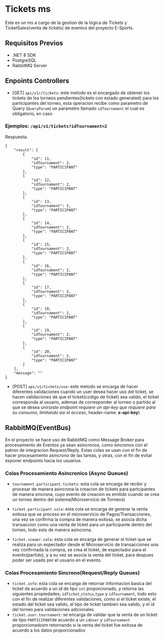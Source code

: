 # Tickets ms
Este es un ms a cargo de la gestion de la lógica de Tickets y TicketSales(venta de tickets) de eventos del proyecto E-Sports.


## Requisitos Previos
- .NET 8 SDK
- PostgreSQL
- RabbitMQ Server


## Enpoints Controllers
- [GET] `api/v1//tickets`: este metodo es el encargado de obtener los tickets de los torneos pendientes(tickets con estado generated) para los participantes del torneo, esta operacion recibe como parametro de Query (`QueryParam`) un parametro llamado `idTournament` el cual es obligatorio, en caso
### Ejemplos: `/api/v1/tickets?idTournament=2`

Respuesta: 
```
{
    "result": [
        {
            "id": 11,
            "idTournament": 2,
            "type": "PARTICIPANT"
        },
        {
            "id": 12,
            "idTournament": 2,
            "type": "PARTICIPANT"
        },
        {
            "id": 13,
            "idTournament": 2,
            "type": "PARTICIPANT"
        },
        {
            "id": 14,
            "idTournament": 2,
            "type": "PARTICIPANT"
        },
        {
            "id": 15,
            "idTournament": 2,
            "type": "PARTICIPANT"
        },
        {
            "id": 16,
            "idTournament": 2,
            "type": "PARTICIPANT"
        },
        {
            "id": 17,
            "idTournament": 2,
            "type": "PARTICIPANT"
        },
        {
            "id": 18,
            "idTournament": 2,
            "type": "PARTICIPANT"
        },
        {
            "id": 19,
            "idTournament": 2,
            "type": "PARTICIPANT"
        },
        {
            "id": 20,
            "idTournament": 2,
            "type": "PARTICIPANT"
        }
    ],
    "message": ""
}
```

- [POST] `api/v1/tickets/use`: este metodo se encarga de hacer diferentes validaciones cuando un user desea hacer uso del ticket, se hacen validaciones de que el ticket(codigo de ticket) sea valido, el ticket corresponda al usuario, ademas  de corresponder al torneo o partido al que se desea unir(*este endpoint requiere un api-key que requiere para su consumo, limitando asi el acceso*, header-name: **x-api-key**)


## RabbitMQ(EventBus)
En el proyecto se hace uso de RabbitMQ como Message Broker para procesamiento de Eventos ya sean asincronos, como sincronos con el patron de integracion Request/Reply. Estas colas se usan con el fin de hacer procesamiento asincrono de las tareas, y otras, con el fin de evitar exponer endpoints hacia los usuarios.

### Colas Procesamiento Asincronico (Async Queues)
- `tournament.participant.tickets`: esta cola se encarga de recibir y procesar de manera asincrona la creacion de tickets para partcipantes de manera sincrona, cuyo evento de creacion es emitido cuando se crea un torneo dentro del sistema(Microservicio de Torneos)

- `ticket.participant.sale`: esta cola se encarga de generar la venta exitosa que se proceso en el microservicio de Pagos/Transacciones, una vez se confirma la compra de manera exitosa, se asocia dicha transaccion como una venta de ticket para un participante dentro del torneo, todo esto de manera asincrona.

- `ticket.viewer.sale`: esta cola se encarga de generar el ticket que se realiza para un espectador desde el Microservicio de transacciones una vez confirmada la compra, se crea el ticket, de espectador para el evento(partido), y a su vez se asocia la venta del ticket, para despues poder ser usado por el usuario en el evento.

### Colas Procesamiento Sincrono(Request/Reply Queues)
- `ticket.info`: esta cola se encarga de retornar informacion basica del ticket de acuerdo a un id de tipo `int` proporcionado, y retorna las siguientes propiedades, `idTicket`,`status`,`type` y `idTournament`, todo esto con el fin de realizar diferentes validaciones, como si el ticket existe, el estado del ticket sea valido, el tipo de ticket tambien sea valido, y el id del torneo para validaciones adicionales
- `ticket.user.tournament`: se encarga de validar que la venta de un ticket de tipo `PARTICIPANT`de acuerdo a un `idUser` y `idTournament` proporcionadosm retornando si la venta del ticket fue exitosa de acuerdo a los datos proporcionados